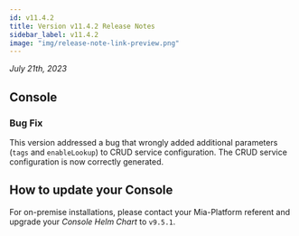 ```yaml
---
id: v11.4.2
title: Version v11.4.2 Release Notes
sidebar_label: v11.4.2
image: "img/release-note-link-preview.png"
---
```


_July 21th, 2023_

## Console

### Bug Fix

This version addressed a bug that wrongly added additional parameters (`tags` and `enableLookup`) to CRUD service configuration. The CRUD service configuration is now correctly generated.

## How to update your Console

For on-premise installations, please contact your Mia-Platform referent and upgrade your _Console Helm Chart_ to `v9.5.1`.
